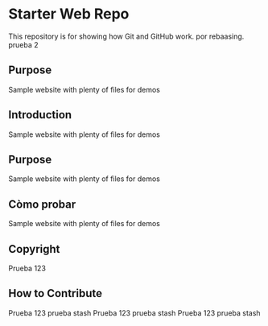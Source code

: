 # Starter Web Repo

This repository is for showing how Git and GitHub work. por rebaasing. prueba 2

## Purpose

Sample website with plenty of files for demos

## Introduction

Sample website with plenty of files for demos

## Purpose

Sample website with plenty of files for demos

## Còmo probar

Sample website with plenty of files for demos

## Copyright

Prueba 123

## How to Contribute

Prueba 123 prueba stash
Prueba 123 prueba stash
Prueba 123 prueba stash
